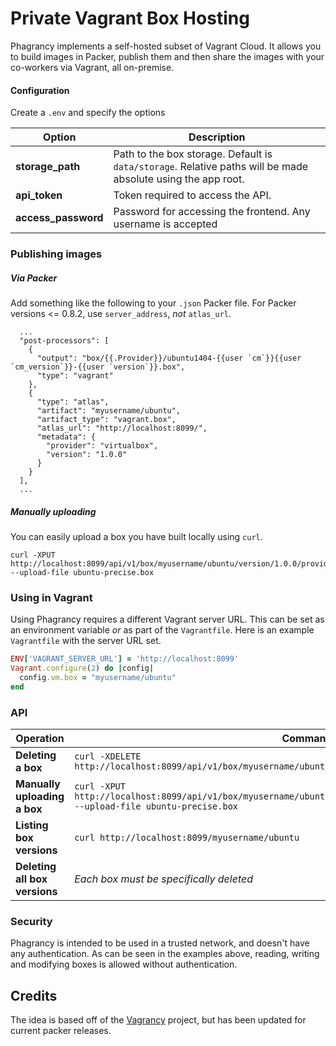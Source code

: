# Private Vagrant Box Hosting

Phagrancy implements a self-hosted subset of Vagrant Cloud. It allows you to build images in Packer, 
publish them and then share the images with your co-workers via Vagrant, all on-premise.

#### Configuration

Create a `.env` and specify the options

Option| Description 
------|-------------
**storage_path** | Path to the box storage. Default is `data/storage`. Relative paths will be made absolute using the app root.
**api_token** | Token required to access the API.
**access_password** | Password for accessing the frontend. Any username is accepted 

### Publishing images
##### Via Packer
Add something like the following to your `.json` Packer file. For Packer versions <= 0.8.2, use `server_address`, *not* `atlas_url`.
```
  ...
  "post-processors": [                              
    {   
      "output": "box/{{.Provider}}/ubuntu1404-{{user `cm`}}{{user `cm_version`}}-{{user `version`}}.box",
      "type": "vagrant"
    },  
    {   
      "type": "atlas",
      "artifact": "myusername/ubuntu",
      "artifact_type": "vagrant.box",
      "atlas_url": "http://localhost:8099/",
      "metadata": {
        "provider": "virtualbox",
        "version": "1.0.0"
      }   
    }   
  ], 
  ...
```
##### Manually uploading
You can easily upload a box you have built locally using `curl`.
```
curl -XPUT http://localhost:8099/api/v1/box/myusername/ubuntu/version/1.0.0/provider/virtualbox/upload --upload-file ubuntu-precise.box
```

### Using in Vagrant
Using Phagrancy requires a different Vagrant server URL. This can be set as an environment variable *or* as part of the `Vagrantfile`. Here is an example `Vagrantfile` with the server URL set.
```ruby
ENV['VAGRANT_SERVER_URL'] = 'http://localhost:8099'
Vagrant.configure(2) do |config|
  config.vm.box = "myusername/ubuntu"
end
```

### API
Operation| Command 
---------|----------
**Deleting a box** | `curl -XDELETE http://localhost:8099/api/v1/box/myusername/ubuntu/version/1.0.0/provider/virtualbox`
**Manually uploading a box** | `curl -XPUT http://localhost:8099/api/v1/box/myusername/ubuntu/version/1.0.0/provider/virtualbox/upload --upload-file ubuntu-precise.box`
**Listing box versions** | `curl http://localhost:8099/myusername/ubuntu`
**Deleting all box versions** | *Each box must be specifically deleted*

### Security
Phagrancy is intended to be used in a trusted network, and doesn't have any authentication. As can be seen in
the examples above, reading, writing and modifying boxes is allowed without authentication.

## Credits

The idea is based off of the [Vagrancy](https://github.com/ryandoyle/vagrancy) project, but has been updated for current packer releases.